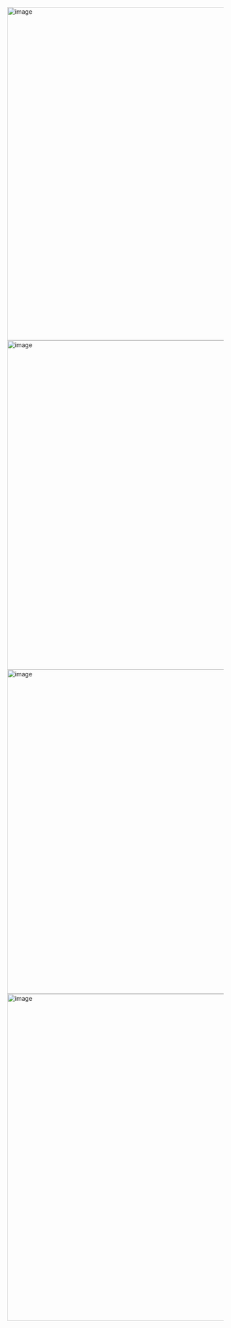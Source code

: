 <img width="1225" height="776" alt="image" src="https://github.com/user-attachments/assets/5b603645-03c5-48b3-9b4b-06d28b32e021" />
<img width="1179" height="766" alt="image" src="https://github.com/user-attachments/assets/606b79fd-938b-49f7-bece-6d7fd83d0d05" />
<img width="1229" height="755" alt="image" src="https://github.com/user-attachments/assets/c300ed3d-17bf-4bd3-9f82-6eb87415d645" />
<img width="1271" height="761" alt="image" src="https://github.com/user-attachments/assets/ace7873c-5626-4995-a056-f4a936bb03be" />



